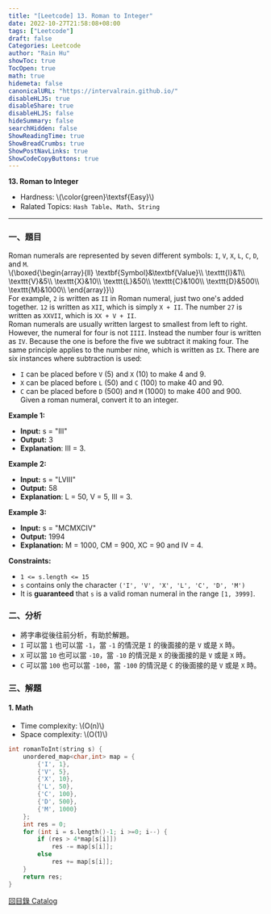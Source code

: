```yaml
---
title: "[Leetcode] 13. Roman to Integer"
date: 2022-10-27T21:58:08+08:00
tags: ["Leetcode"]
draft: false
Categories: Leetcode
author: "Rain Hu"
showToc: true
TocOpen: true
math: true
hidemeta: false
canonicalURL: "https://intervalrain.github.io/"
disableHLJS: true
disableShare: true
disableHLJS: false
hideSummary: false
searchHidden: false
ShowReadingTime: true
ShowBreadCrumbs: true
ShowPostNavLinks: true
ShowCodeCopyButtons: true
---
```

**13. Roman to Integer**
+ Hardness: \\(\color{green}\textsf{Easy}\\)
+ Ralated Topics: `Hash Table`、`Math`、`String`
---
### 一、題目
Roman numerals are represented by seven different symbols: `I`, `V`, `X`, `L`, `C`, `D`, and `M`.  
\\(\boxed{\begin{array}{ll}
\textbf{Symbol}&\textbf{Value}\\\\
\texttt{I}&1\\\\
\texttt{V}&5\\\\
\texttt{X}&10\\\\
\texttt{L}&50\\\\
\texttt{C}&100\\\\
\texttt{D}&500\\\\
\texttt{M}&1000\\\\
\end{array}}\\)  
For example, `2` is written as `II` in Roman numeral, just two one's added together. `12` is written as `XII`, which is simply `X + II`. The number `27` is written as `XXVII`, which is `XX + V + II`.  
Roman numerals are usually written largest to smallest from left to right. However, the numeral for four is not `IIII`. Instead the number four is written as `IV`. Because the one is before the five we subtract it making four. The same principle applies to the number nine, which is written as `IX`. There are six instances where subtraction is used:
+ `I` can be placed before `V` (5) and `X` (10) to make 4 and 9.  
+ `X` can be placed before `L` (50) and `C` (100) to make 40 and 90.  
+ `C` can be placed before `D` (500) and `M` (1000) to make 400 and 900.  
Given a roman numeral, convert it to an integer.  

**Example 1:**  
+ **Input:** s = "III"
+ **Output:** 3
+ **Explanation**: III = 3.

**Example 2:**
+ **Input:** s = "LVIII"
+ **Output:** 58
+ **Explanation**: L = 50, V = 5, III = 3.

**Example 3:**  
+ **Input:** s = "MCMXCIV" 
+ **Output:** 1994  
+ **Explanation:** M = 1000, CM = 900, XC = 90 and IV = 4.


**Constraints:**
+ `1 <= s.length <= 15`
+ `s` contains only the character `('I', 'V', 'X', 'L', 'C', 'D', 'M')`
+ It is **guaranteed** that `s` is a valid roman numeral in the range `[1, 3999]`.

### 二、分析
+ 將字串從後往前分析，有助於解題。
+ `I` 可以當 `1` 也可以當 `-1`，當 `-1` 的情況是 `I` 的後面接的是 `V` 或是 `X` 時。
+ `X` 可以當 `10` 也可以當 `-10`，當 `-10` 的情況是 `X` 的後面接的是 `V` 或是 `X` 時。
+ `C` 可以當 `100` 也可以當 `-100`，當 `-100` 的情況是 `C` 的後面接的是 `V` 或是 `X` 時。

### 三、解題
#### 1. Math
+ Time complexity: \\(O(n)\\)
+ Space complexity: \\(O(1)\\)
```C++
int romanToInt(string s) {
    unordered_map<char,int> map = {
        {'I', 1},
        {'V', 5},
        {'X', 10},
        {'L', 50},
        {'C', 100},
        {'D', 500},
        {'M', 1000}
    };
    int res = 0;
    for (int i = s.length()-1; i >=0; i--) {
        if (res > 4*map[s[i]])
            res -= map[s[i]];
        else 
            res += map[s[i]];
    }
    return res;
}
```
[回目錄 Catalog](/posts/leetcode)
